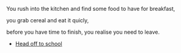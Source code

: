 You rush into the kitchen and find some food to have for breakfast,

you grab cereal and eat it quicly,

before you have time to finish, you realise you need to leave.

- [Head off to school](1-1A.md)
